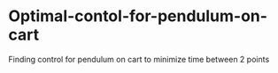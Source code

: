 # Optimal-contol-for-pendulum-on-cart
Finding control for pendulum on cart to minimize time between 2 points
